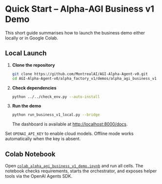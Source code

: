 # Quick Start – Alpha‑AGI Business v1 Demo

This short guide summarises how to launch the business demo either locally or in Google Colab.

## Local Launch
1. **Clone the repository**
   ```bash
   git clone https://github.com/MontrealAI/AGI-Alpha-Agent-v0.git
   cd AGI-Alpha-Agent-v0/alpha_factory_v1/demos/alpha_agi_business_v1
   ```
2. **Check dependencies**
   ```bash
   python ../../check_env.py --auto-install
   ```
3. **Run the demo**
   ```bash
   python run_business_v1_local.py --bridge
   ```
   The dashboard is available at [http://localhost:8000/docs](http://localhost:8000/docs).

Set `OPENAI_API_KEY` to enable cloud models. Offline mode works automatically when the key is absent.

## Colab Notebook
Open [`colab_alpha_agi_business_v1_demo.ipynb`](colab_alpha_agi_business_v1_demo.ipynb) and run all cells. The notebook checks requirements, starts the orchestrator, and exposes helper tools via the OpenAI Agents SDK.
